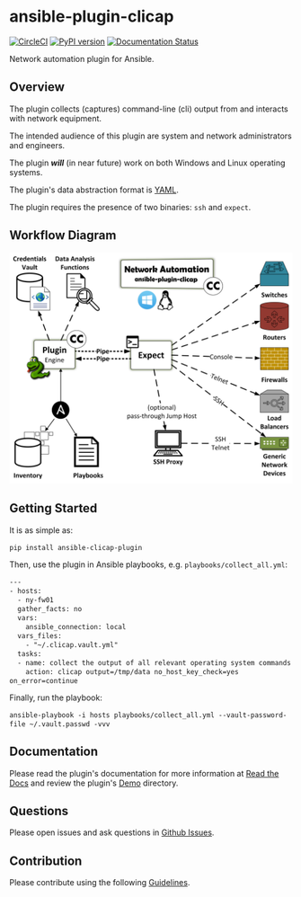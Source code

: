 # ansible-plugin-clicap

[![CircleCI](https://circleci.com/gh/greenpau/ansible-plugin-clicap.svg?style=svg)](https://circleci.com/gh/greenpau/ansible-plugin-clicap)
[![PyPI version](https://badge.fury.io/py/ansible-plugin-clicap.png)](https://badge.fury.io/py/ansible-plugin-clicap)
[![Documentation Status](https://readthedocs.org/projects/ansible-plugin-clicap/badge/?version=latest)](http://ansible-plugin-clicap.readthedocs.io/en/latest/?badge=latest)

Network automation plugin for Ansible.

## Overview

The plugin collects (captures) command-line (cli) output from and interacts with network equipment.

The intended audience of this plugin are system and network administrators and engineers.

The plugin ***will*** (in near future) work on both Windows and Linux operating systems.

The plugin's data abstraction format is [YAML](http://yaml.org/).

The plugin requires the presence of two binaries: `ssh` and `expect`.


## Workflow Diagram


[![Plugin Workflow](https://raw.githubusercontent.com/greenpau/ansible-plugin-clicap/master/docs/_static/images/ansible.plugin.clicap.png "Network Automation Workflow")](https://raw.githubusercontent.com/greenpau/ansible-plugin-clicap/master/docs/_static/images/ansible.plugin.clicap.png)


## Getting Started

It is as simple as:

```
pip install ansible-clicap-plugin
```

Then, use the plugin in Ansible playbooks, e.g. `playbooks/collect_all.yml`:

```
---
- hosts:
  - ny-fw01
  gather_facts: no
  vars:
    ansible_connection: local
  vars_files:
    - "~/.clicap.vault.yml"
  tasks:
  - name: collect the output of all relevant operating system commands
    action: clicap output=/tmp/data no_host_key_check=yes on_error=continue
```

Finally, run the playbook:

```
ansible-playbook -i hosts playbooks/collect_all.yml --vault-password-file ~/.vault.passwd -vvv
```

## Documentation

Please read the plugin's documentation for more information at [Read the Docs](http://ansible-plugin-clicap.readthedocs.io/en/latest/)
and review the plugin's [Demo](https://github.com/greenpau/ansible-plugin-clicap/tree/master/demo/firewall) directory.

## Questions

Please open issues and ask questions in [Github Issues](https://github.com/greenpau/ansible-plugin-clicap/issues).

## Contribution

Please contribute using the following [Guidelines](https://github.com/greenpau/ansible-plugin-clicap/tree/master/CONTRIBUTING.md).
